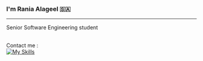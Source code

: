 ### I'm Rania Alageel 🇸🇦
<hr>
Senior Software Engineering student 
<br>
<br>

Contact me :
<br>
[![My Skills](https://skillicons.dev/icons?i=js,html,css,wasm)](https://skillicons.dev)
